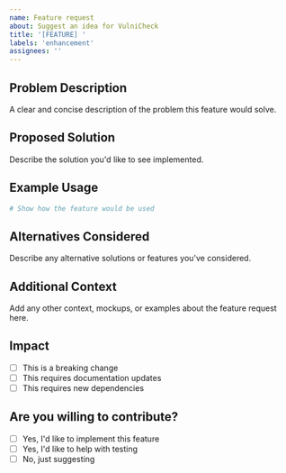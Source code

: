 ```yaml
---
name: Feature request
about: Suggest an idea for VulniCheck
title: '[FEATURE] '
labels: 'enhancement'
assignees: ''
---
```


## Problem Description
A clear and concise description of the problem this feature would solve.

## Proposed Solution
Describe the solution you'd like to see implemented.

## Example Usage
```python
# Show how the feature would be used
```

## Alternatives Considered
Describe any alternative solutions or features you've considered.

## Additional Context
Add any other context, mockups, or examples about the feature request here.

## Impact
- [ ] This is a breaking change
- [ ] This requires documentation updates
- [ ] This requires new dependencies

## Are you willing to contribute?
- [ ] Yes, I'd like to implement this feature
- [ ] Yes, I'd like to help with testing
- [ ] No, just suggesting

